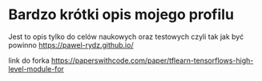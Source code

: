 # Bardzo krótki opis mojego profilu
Jest to opis tylko do celów naukowych oraz testowych czyli tak jak być powinno
https://pawel-rydz.github.io/

link do forka
https://paperswithcode.com/paper/tflearn-tensorflows-high-level-module-for
